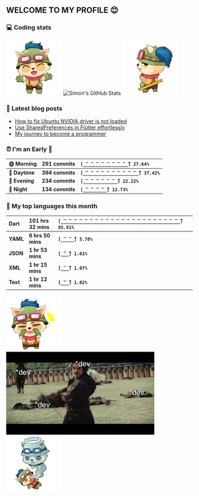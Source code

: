 ## WELCOME TO MY PROFILE 😊

### 💻 Coding stats

![](https://raw.githubusercontent.com/simonpham/simonpham/master/assets/images/5kiur.gif) ![Simon's GitHub Stats](https://github-readme-stats-obu2qdcs2.vercel.app/api?username=simonpham) ![](https://raw.githubusercontent.com/simonpham/simonpham/master/assets/images/6kiur.gif)


### 📘 Latest blog posts

<!-- BLOG-POST-LIST:START -->
- [How to fix Ubuntu NVIDIA driver is not loaded](https://simondev.medium.com/how-to-fix-ubuntu-nvidia-driver-is-not-loaded-779713f94989?source=rss-211d7b4ab874------2)
- [Use SharedPreferences in Flutter effortlessly](https://simondev.medium.com/use-sharedpreferences-in-flutter-effortlessly-835bba8f7418?source=rss-211d7b4ab874------2)
- [My journey to become a programmer](https://simondev.medium.com/my-journey-to-become-a-programmer-107bc14fd8e8?source=rss-211d7b4ab874------2)
<!-- BLOG-POST-LIST:END -->

<!--START_SECTION:waka-->
### ⏰ I'm an Early 🐤


|**🌞 Morning**|**291 commits**|**`[̲̅_̲̅_̲̅_̲̅_̲̅_̲̅_̲̅_̲̅_̲̅] 27.64%`**| 
|:-|:-|:-| 
|**🌆 Daytime**|**394 commits**|**`[̲̅_̲̅_̲̅_̲̅_̲̅_̲̅_̲̅_̲̅_̲̅_̲̅_̲̅] 37.42%`**| 
|**🌃 Evening**|**234 commits**|**`[̲̅_̲̅_̲̅_̲̅_̲̅_̲̅_̲̅] 22.22%`**| 
|**🌙 Night**|**134 commits**|**`[̲̅_̲̅_̲̅_̲̅_̲̅] 12.73%`**|



### 💬  My top languages this month 


|**Dart**|**101 hrs 32 mins**|**`[̲̅_̲̅_̲̅_̲̅_̲̅_̲̅_̲̅_̲̅_̲̅_̲̅_̲̅_̲̅_̲̅_̲̅_̲̅_̲̅_̲̅_̲̅_̲̅_̲̅_̲̅_̲̅_̲̅] 85.91%`**| 
|:-|:-|:-| 
|**YAML**|**6 hrs 50 mins**|**`[̲̅_̲̅_̲̅] 5.78%`**| 
|**JSON**|**1 hr 53 mins**|**`[̲̅_̲̅] 1.61%`**| 
|**XML**|**1 hr 15 mins**|**`[̲̅_̲̅] 1.07%`**| 
|**Text**|**1 hr 12 mins**|**`[̲̅_̲̅] 1.02%`**|




<!--END_SECTION:waka-->


![](https://raw.githubusercontent.com/simonpham/simonpham/master/assets/images/20kiur.gif) ![](https://github.com/simonpham/simonpham/raw/master/assets/images/bug.gif) ![](https://raw.githubusercontent.com/simonpham/simonpham/master/assets/images/9kiur.gif)

